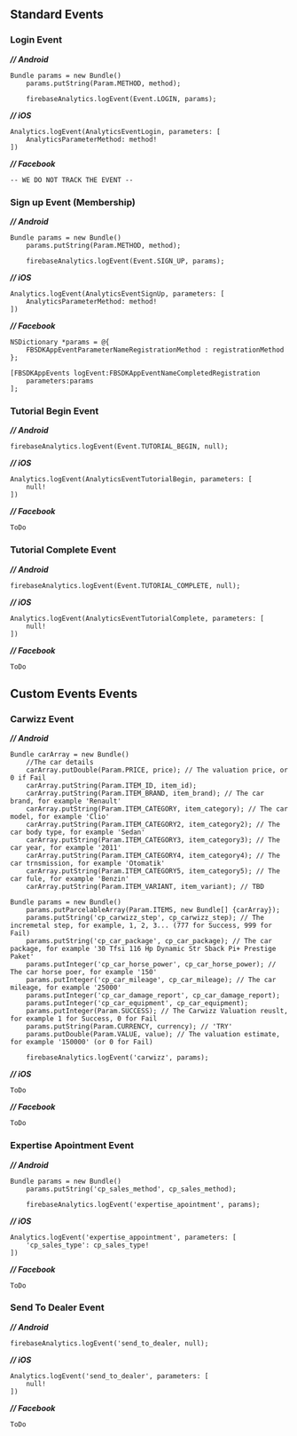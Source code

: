 ## Standard Events

### Login Event

***// Android***
```
Bundle params = new Bundle()
	params.putString(Param.METHOD, method);
	
	firebaseAnalytics.logEvent(Event.LOGIN, params);
```

***// iOS***
```
Analytics.logEvent(AnalyticsEventLogin, parameters: [
	AnalyticsParameterMethod: method!
])
```
	
***// Facebook***
```
-- WE DO NOT TRACK THE EVENT --
```

### Sign up Event (Membership)

***// Android***
```
Bundle params = new Bundle()
	params.putString(Param.METHOD, method);
	
	firebaseAnalytics.logEvent(Event.SIGN_UP, params);
```

***// iOS***
```
Analytics.logEvent(AnalyticsEventSignUp, parameters: [
	AnalyticsParameterMethod: method!
])
```
	
***// Facebook***
```
NSDictionary *params = @{
	FBSDKAppEventParameterNameRegistrationMethod : registrationMethod
};

[FBSDKAppEvents logEvent:FBSDKAppEventNameCompletedRegistration
	parameters:params
];
```

### Tutorial Begin Event

***// Android***
```	
firebaseAnalytics.logEvent(Event.TUTORIAL_BEGIN, null);
```

***// iOS***
```
Analytics.logEvent(AnalyticsEventTutorialBegin, parameters: [
	null!
])
```

***// Facebook***
```
ToDo
```

### Tutorial Complete Event

***// Android***
```
firebaseAnalytics.logEvent(Event.TUTORIAL_COMPLETE, null);
```

***// iOS***
```
Analytics.logEvent(AnalyticsEventTutorialComplete, parameters: [
	null!
])
```

***// Facebook***
```
ToDo
```

## Custom Events Events

### Carwizz Event

***// Android***
```
Bundle carArray = new Bundle()
	//The car details
	carArray.putDouble(Param.PRICE, price); // The valuation price, or 0 if Fail
	carArray.putString(Param.ITEM_ID, item_id);
	carArray.putString(Param.ITEM_BRAND, item_brand); // The car brand, for example 'Renault'
	carArray.putString(Param.ITEM_CATEGORY, item_category); // The car model, for example 'Clio'
	carArray.putString(Param.ITEM_CATEGORY2, item_category2); // The car body type, for example 'Sedan'
	carArray.putString(Param.ITEM_CATEGORY3, item_category3); // The car year, for example '2011'
	carArray.putString(Param.ITEM_CATEGORY4, item_category4); // The car trnsmission, for example 'Otomatik'
	carArray.putString(Param.ITEM_CATEGORY5, item_category5); // The car fule, for example 'Benzin'
	carArray.putString(Param.ITEM_VARIANT, item_variant); // TBD
	
Bundle params = new Bundle()
	params.putParcelableArray(Param.ITEMS, new Bundle[] {carArray});
	params.putString('cp_carwizz_step', cp_carwizz_step); // The incremetal step, for example, 1, 2, 3... (777 for Success, 999 for Fail)
	params.putString('cp_car_package', cp_car_package); // The car package, for example '30 Tfsi 116 Hp Dynamic Str Sback Pi+ Prestige Paket'
	params.putInteger('cp_car_horse_power', cp_car_horse_power); // The car horse poer, for example '150'
	params.putInteger('cp_car_mileage', cp_car_mileage); // The car mileage, for example '25000'
	params.putInteger('cp_car_damage_report', cp_car_damage_report);
	params.putInteger('cp_car_equipment', cp_car_equipment);
	params.putInteger(Param.SUCCESS); // The Carwizz Valuation reuslt, for example 1 for Success, 0 for Fail
	params.putString(Param.CURRENCY, currency); // 'TRY'
	params.putDouble(Param.VALUE, value); // The valuation estimate, for example '150000' (or 0 for Fail)
	
	firebaseAnalytics.logEvent('carwizz', params);
```

***// iOS***
```
ToDo
```
	
***// Facebook***
```
ToDo
```

### Expertise Apointment Event

***// Android***
```
Bundle params = new Bundle()
	params.putString('cp_sales_method', cp_sales_method);
	
	firebaseAnalytics.logEvent('expertise_apointment', params);
```

***// iOS***
```
Analytics.logEvent('expertise_appointment', parameters: [
	'cp_sales_type': cp_sales_type!
])
```
	
***// Facebook***
```
ToDo
```

### Send To Dealer Event

***// Android***
```
firebaseAnalytics.logEvent('send_to_dealer, null);
```

***// iOS***
```
Analytics.logEvent('send_to_dealer', parameters: [
	null!
])
```

***// Facebook***
```
ToDo
```


















































